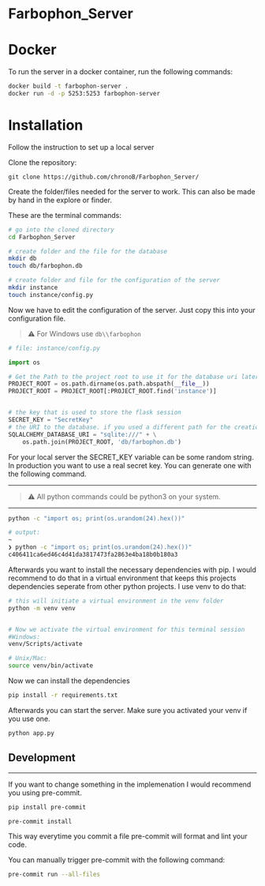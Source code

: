 # Farbophon_Server

# Docker

To run the server in a docker container, run the following commands:

```bash
docker build -t farbophon-server .
docker run -d -p 5253:5253 farbophon-server
```

# Installation

Follow the instruction to set up a local server

Clone the repository:
```
git clone https://github.com/chronoB/Farbophon_Server/
```

Create the folder/files needed for the server to work.
This can also be made by hand in the explore or finder.

These are the terminal commands:
```bash
# go into the cloned directory
cd Farbophon_Server

# create folder and the file for the database
mkdir db
touch db/farbophon.db

# create folder and file for the configuration of the server
mkdir instance
touch instance/config.py
```

Now we have to edit the configuration of the server. Just copy this into your configuration file.
> ⚠️ For Windows use `db\\farbophon`
```python
# file: instance/config.py

import os

# Get the Path to the project root to use it for the database uri later on
PROJECT_ROOT = os.path.dirname(os.path.abspath(__file__))
PROJECT_ROOT = PROJECT_ROOT[:PROJECT_ROOT.find('instance')]


# the key that is used to store the flask session
SECRET_KEY = "SecretKey"
# the URI to the database. if you used a different path for the creation of the database you have to change it here.
SQLALCHEMY_DATABASE_URI = "sqlite:///" + \
    os.path.join(PROJECT_ROOT, 'db/farbophon.db')
```

For your local server the SECRET_KEY variable can be some random string. In production you want to use a real secret key. You can generate one with the following command.

---
> ⚠️
All python commands could be python3 on your system.
---


```bash
python -c "import os; print(os.urandom(24).hex())"

# output:
~
❯ python -c "import os; print(os.urandom(24).hex())"
c406411ca6ed46c4d41da3817473fa2863e4ba18b0b180a3
```

Afterwards you want to install the necessary dependencies with pip.
I would recommend to do that in a virtual environment that keeps this projects dependencies seperate from other python projects.
I use venv to do that:
```bash
# this will initiate a virtual environment in the venv folder
python -m venv venv


# Now we activate the virtual environment for this terminal session
#Windows:
venv/Scripts/activate

# Unix/Mac:
source venv/bin/activate
```

Now we can install the dependencies

```bash
pip install -r requirements.txt
```

Afterwards you can start the server. Make sure you activated your venv if you use one.
```bash
python app.py
```

## Development

---

If you want to change something in the implemenation I would recommend you using pre-commit.

```bash
pip install pre-commit

pre-commit install
```

This way everytime you commit a file pre-commit will format and lint your code.

You can manually trigger pre-commit with the following command:
```bash
pre-commit run --all-files
```
